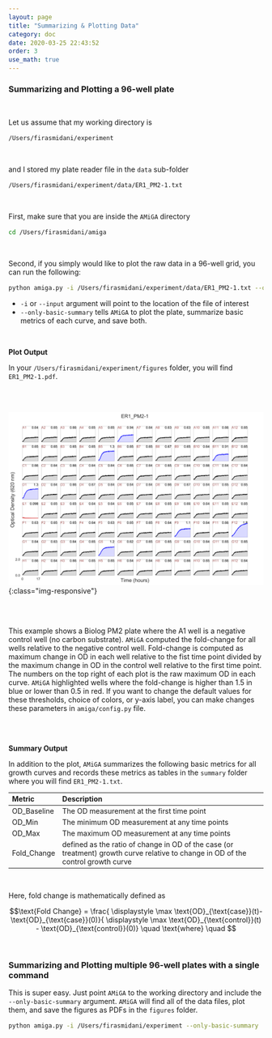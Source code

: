 ```yaml
---
layout: page
title: "Summarizing & Plotting Data"
category: doc
date: 2020-03-25 22:43:52
order: 3
use_math: true
---
```

<!-- AMiGA is covered under the GPL-3 license -->

### Summarizing and Plotting a 96-well plate

<br />

Let us assume that my working directory is

```bash
/Users/firasmidani/experiment
```

<br />

and I stored my plate reader file in the `data` sub-folder

```bash
/Users/firasmidani/experiment/data/ER1_PM2-1.txt
```

<br />

First, make sure that you are inside the `AMiGA` directory

```bash
cd /Users/firasmidani/amiga
```

<br />

Second, if you simply would like to plot the raw data in a 96-well grid, you can run the following:

```bash
python amiga.py -i /Users/firasmidani/experiment/data/ER1_PM2-1.txt --only-basic-summary
```

- `-i` or `--input` argument will point to the location of the file of interest<br/>
- `--only-basic-summary` tells `AMiGA` to plot the plate, summarize basic metrics of each curve, and save both.<br />

<br />

**Plot Output**

In your `/Users/firasmidani/experiment/figures` folder, you will find `ER1_PM2-1.pdf`.

<br /><br />

![example_96_well_plot](../assets/img/example_plot.png){:class="img-responsive"}

<br /><br />

This example shows a Biolog PM2 plate where the A1 well is a negative control well (no carbon substrate). `AMiGA` computed the fold-change for all wells relative to the negative control well. Fold-change is computed as maximum change in OD in each well relative to the fist time point divided by the maximum change in OD in the control well relative to the first time point. The numbers on the top right of each plot is the raw maximum OD in each curve. `AMiGA` highlighted wells where the fold-change is higher than 1.5 in blue or lower than 0.5 in red. If you want to change the default values for these thresholds, choice of colors, or y-axis label, you can make changes these parameters in `amiga/config.py` file.

<br /><br />

**Summary Output**

In addition to the plot, `AMiGA` summarizes the following basic metrics for all growth curves and records these metrics as tables in the `summary` folder where you will find `ER1_PM2-1.txt`.

|Metric|Description|
|:---|:---|
|OD_Baseline|The OD measurement at the first time point|
|OD_Min|The minimum OD measurement at any time points|
|OD_Max|The maximum OD measurement at any time points|
|Fold_Change|defined as the ratio of change in OD of the case (or treatment) growth curve relative to change in OD of the control growth curve|

<br />

Here, fold change is mathematically defined as

$$\text{Fold Change}  = \frac{ \displaystyle \max \text{OD}_{\text{case}}(t)- \text{OD}_{\text{case}}(0)}{ \displaystyle \max \text{OD}_{\text{control}}(t) - \text{OD}_{\text{control}}(0)} \quad \text{where} \quad $$

<br />

### Summarizing and Plotting multiple 96-well plates with a single command

This is super easy. Just point `AMiGA` to the working directory and include the `--only-basic-summary` argument. `AMiGA` will find all of the data files, plot them, and save the figures as PDFs in the `figures` folder.

```bash
python amiga.py -i /Users/firasmidani/experiment --only-basic-summary
```

